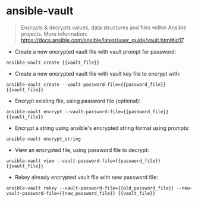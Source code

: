 # ansible-vault

> Encrypts & decrypts values, data structures and files within Ansible projects.
> More information: <https://docs.ansible.com/ansible/latest/user_guide/vault.html#id17>.

- Create a new encrypted vault file with vault prompt for password:

`ansible-vault create {{vault_file}}`

- Create a new encrypted vault file with vault key file to encrypt with:

`ansible-vault create --vault-password-file={{password_file}} {{vault_file}}`

- Encrypt existing file, using password file (optional):

`ansible-vault encrypt --vault-password-file={{password_file}} {{vault_file}}`

- Encrypt a string using ansible's encrypted string format using prompts:

`ansible-vault encrypt_string`

- View an encrypted file, using password file to decrypt:

`ansible-vault view --vault-password-file={{password_file}} {{vault_file}}`

- Rekey already encrypted vault file with new password file:

`ansible-vault rekey --vault-password-file={{old_password_file}} --new-vault-password-file={{new_password_file}} {{vault_file}}`
